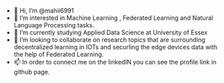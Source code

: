 - 👋 Hi, I’m @mahii6991
- 👀 I’m interested in Machine Learning , Federated Learning and Natural Language Processing tasks.
- 🌱 I’m currently studying Applied Data Science at University of Essex
- 💞️ I’m looking to collaborate on research topics that are surrounding decentralized learning in IOTs and securling the edge devices data with the help of Federated Learning.
- 📫 In order to connect me on the linkedIN you can see the profile link in github page.

<!---
mahii6991/mahii6991 is a ✨ special ✨ repository because its `README.md` (this file) appears on your GitHub profile.
You can click the Preview link to take a look at your changes.
--->
